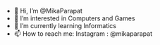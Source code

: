 - 👋 Hi, I’m @MikaParapat
- 👀 I’m interested in Computers and Games
- 🌱 I’m currently learning Informatics
- 📫 How to reach me:
  Instagram : @mikaparapat

<!---
MikaParapat/MikaParapat is a ✨ special ✨ repository because its `README.md` (this file) appears on your GitHub profile.
You can click the Preview link to take a look at your changes.
--->
